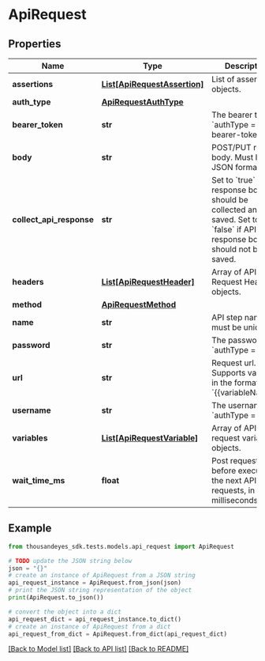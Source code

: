 # ApiRequest


## Properties

Name | Type | Description | Notes
------------ | ------------- | ------------- | -------------
**assertions** | [**List[ApiRequestAssertion]**](ApiRequestAssertion.md) | List of assertion objects. | [optional] 
**auth_type** | [**ApiRequestAuthType**](ApiRequestAuthType.md) |  | [optional] 
**bearer_token** | **str** | The bearer token if &#x60;authType &#x3D; bearer-token&#x60;. | [optional] 
**body** | **str** | POST/PUT request body. Must be in JSON format. | [optional] 
**collect_api_response** | **str** | Set to &#x60;true&#x60; if API response body should be collected and saved. Set to &#x60;false&#x60; if API response body should not be saved. | [optional] [default to 'true']
**headers** | [**List[ApiRequestHeader]**](ApiRequestHeader.md) | Array of API Request Header objects. | [optional] 
**method** | [**ApiRequestMethod**](ApiRequestMethod.md) |  | [optional] 
**name** | **str** | API step name, must be unique. | 
**password** | **str** | The password if &#x60;authType &#x3D; basic&#x60;. | [optional] 
**url** | **str** | Request url. Supports variables in the format &#x60;{{variableName}}&#x60;. | 
**username** | **str** | The username if &#x60;authType &#x3D; basic&#x60;. | [optional] 
**variables** | [**List[ApiRequestVariable]**](ApiRequestVariable.md) | Array of API post request variable objects. | [optional] 
**wait_time_ms** | **float** | Post request delay before executing the next API requests, in milliseconds. | [optional] 

## Example

```python
from thousandeyes_sdk.tests.models.api_request import ApiRequest

# TODO update the JSON string below
json = "{}"
# create an instance of ApiRequest from a JSON string
api_request_instance = ApiRequest.from_json(json)
# print the JSON string representation of the object
print(ApiRequest.to_json())

# convert the object into a dict
api_request_dict = api_request_instance.to_dict()
# create an instance of ApiRequest from a dict
api_request_from_dict = ApiRequest.from_dict(api_request_dict)
```
[[Back to Model list]](../README.md#documentation-for-models) [[Back to API list]](../README.md#documentation-for-api-endpoints) [[Back to README]](../README.md)


